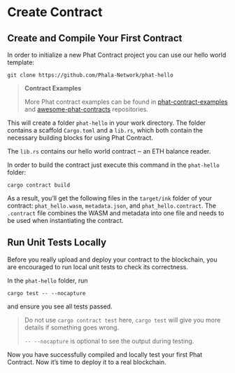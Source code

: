 # Create Contract

## Create and Compile Your First Contract <a href="#create-and-compile-your-first-contract" id="create-and-compile-your-first-contract"></a>

In order to initialize a new Phat Contract project you can use our hello world template:

```
git clone https://github.com/Phala-Network/phat-hello
```

> **Contract Examples**
>
> More Phat contract examples can be found in [phat-contract-examples](https://github.com/Phala-Network/phat-contract-examples) and [awesome-phat-contracts](<../../.gitbook/assets/awesome phat contracts>) repositories.

This will create a folder `phat-hello` in your work directory. The folder contains a scaffold `Cargo.toml` and a `lib.rs`, which both contain the necessary building blocks for using Phat Contract.

The `lib.rs` contains our hello world contract ‒ an ETH balance reader.

In order to build the contract just execute this command in the `phat-hello` folder:

```
cargo contract build
```

As a result, you’ll get the following files in the `target/ink` folder of your contract: `phat_hello.wasm`, `metadata.json`, and `phat_hello.contract`. The `.contract` file combines the WASM and metadata into one file and needs to be used when instantiating the contract.

## Run Unit Tests Locally <a href="#run-unit-tests-locally" id="run-unit-tests-locally"></a>

Before you really upload and deploy your contract to the blockchain, you are encouraged to run local unit tests to check its correctness.

In the `phat-hello` folder, run

```
cargo test -- --nocapture
```

and ensure you see all tests passed.

> Do not use `cargo contract test` here, `cargo test` will give you more details if something goes wrong.
>
> `-- --nocapture` is optional to see the output during testing.

Now you have successfully compiled and locally test your first Phat Contract. Now it’s time to deploy it to a real blockchain.

